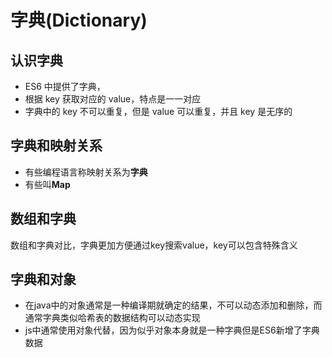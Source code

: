# 字典(Dictionary)

## 认识字典

- ES6 中提供了字典，
- 根据 key 获取对应的 value，特点是一一对应
- 字典中的 key 不可以重复，但是 value 可以重复，并且 key 是无序的

## 字典和映射关系

- 有些编程语言称映射关系为**字典**
- 有些叫**Map**
## 数组和字典
数组和字典对比，字典更加方便通过key搜索value，key可以包含特殊含义
## 字典和对象
+ 在java中的对象通常是一种编译期就确定的结果，不可以动态添加和删除，而通常字典类似哈希表的数据结构可以动态实现
+ js中通常使用对象代替，因为似乎对象本身就是一种字典但是ES6新增了字典数据